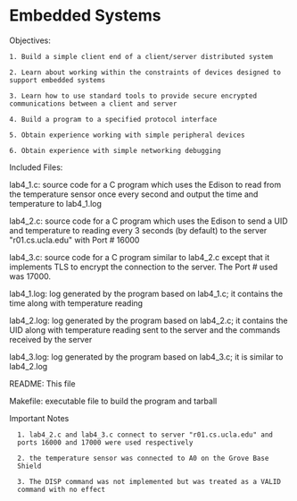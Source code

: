 # Embedded Systems

Objectives:

	1. Build a simple client end of a client/server distributed system
  
	2. Learn about working within the constraints of devices designed to
	support embedded systems
  
	3. Learn how to use standard tools to provide secure encrypted
	communications between a client and server
  
	4. Build a program to a specified protocol interface
  
	5. Obtain experience working with simple peripheral devices
  
	6. Obtain experience with simple networking debugging

Included Files:

lab4_1.c: source code for a C program which uses the Edison to read from the
temperature sensor once every second and output the time
and temperature to lab4_1.log

lab4_2.c: source code for a C program which uses the Edison to send a UID and
 temperature to reading every 3 seconds (by default) to the server
 "r01.cs.ucla.edu" with Port # 16000

lab4_3.c: source code for a C program similar to lab4_2.c except that it
implements TLS to encrypt the connection to the server. The Port # used was
17000.

lab4_1.log: log generated by the program based on lab4_1.c; it contains the
time along with temperature reading

lab4_2.log: log generated by the program based on lab4_2.c; it contains the
UID along with temperature reading sent to the server and the commands
received by the server

lab4_3.log: log generated by the program based on lab4_3.c; it is similar to
lab4_2.log

README: This file

Makefile: executable file to build the program and tarball

Important Notes

	  1. lab4_2.c and lab4_3.c connect to server "r01.cs.ucla.edu" and
	  ports 16000 and 17000 were used respectively

	  2. the temperature sensor was connected to A0 on the Grove Base
	  Shield

	  3. The DISP command was not implemented but was treated as a VALID
	  command with no effect
